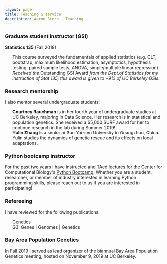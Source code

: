 ```yaml
---
layout: page
title: Teaching & service 
description: Aaron Stern | Teaching 
---
```

### Graduate student instructor (GSI)
<b>Statistics 135</b> (Fall 2018) 
<ul style="list-style-type:none;">
<li> This course surveyed the fundamentals of applied statistics (e.g. CLT, bootstrap, maximum likelihood estimation, asymptotics, hypothesis testing, paired sample tests, ANOVA, simple/multiple linear regression).</li>
<li> </li>
<li> <i>Received the</i> Outstanding GSI Award <i>from the Dept.of Statistics for my instruction of Stat 135; this award is given to ~9% of UC Berkeley GSIs.</i></li>
</ul> 


### Research mentorship 
I also mentor several undergraduate students:

<ul style="list-style-type:none;">

<li><b>Courtney Rauchman</b> is in her fourth year of undergraduate studies at UC Berkeley, majoring in Data Science. Her research is in statistical and population genetics. She received a $5,000 SURF award for her to continue research in the lab during Summer 2019! </li>

<li><b>Yulin Zhang</b> is a senior at Sun Yat-sen University in Guangzhou, China. Yulin studies the dynamics of genetic rescue and its effects on local adaptations.</li>

</ul>
 
### Python bootcamp instructor

For the past two years I have instructed and TAed lectures for the Center for Computational Biology's <a href="https://ccb.berkeley.edu/outreach/workshops-bootcamps/">Python Bootcamp</a>. Whether you are a student, researcher, or member of industry interested in learning Python programming skills, please reach out to us if you are interested in participating!

### Refereeing

I have reviewed for the following publications:
<ul style="list-style-type:none;">

<li> Genetics </li>
<li> G3: Genes | Genomes | Genetics </li>

</ul>

### Bay Area Population Genetics

In Fall 2019 I served as lead organizer of the biannual Bay Area Population Genetics meeting, hosted on November 9, 2019 at UC Berkeley.

<!-- Note: this is how to write a comment in HTML. Everything in here won't show up on your webpage.-->

<!--
To increase the size of the title, use fewer # in front of the paper title.
To decrease the size of the title, use more #. 
To remove the italics, remove the * before and after the description
To remove the underline from the title, remove the <u> tags (<u> and </u>)
-->
